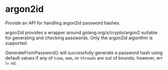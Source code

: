 # argon2id

Provide an API for handling argon2id password hashes.

argon2id provides a wrapper around golang.org/x/crypto/argon2 suitable for generating and checking passwords.
Only the argon2id algorithm is supported.

GenerateFromPassword() will successfully generate a password hash using default values if any of
`time`, `mem`, or `threads` are out of bounds; however, err != nil.

